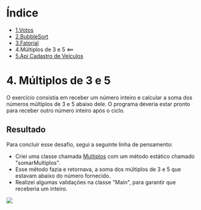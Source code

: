 # Índice

- [1.Votos](https://github.com/RodrigoSouzaDev/Desafio-JavaApi/tree/main/1%20-%20Votos)
- [2.BubbleSort](https://github.com/RodrigoSouzaDev/Desafio-JavaApi/tree/main/2%20-%20Bubble%20Sort)
- [3.Fatorial]()
- 4.Múltiplos de 3 e 5 <==
- [5.Api Cadastro de Veículos]()

# 4. Múltiplos de 3 e 5  

O exercício consistia em receber um número inteiro e calcular a soma dos números múltiplos de 3 e 5 abaixo dele. O programa deveria estar pronto para receber outro número inteiro após o ciclo.

## Resultado

Para concluir esse desafio, segui a seguinte linha de pensamento:

- Criei uma classe chamada [Multiplos]() com um método estático chamado "somarMultiplos".
- Esse método fazia e retornava, a soma dos múltiplos de 3 e 5 que estavam abaixo do número fornecido.
- Realizei algumas validações na classe "Main", para garantir que receberia um inteiro.

<image align="center" src="img/Result.PNG"/>

